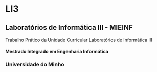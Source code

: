 # LI3
## Laboratórios de Informática III - MIEINF

Trabalho Prático da Unidade Curricular Laboratórios de Informática III

#### Mestrado Integrado em Engenharia Informática 

### Universidade do Minho
